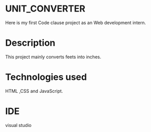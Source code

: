 
# UNIT_CONVERTER

Here is my first Code clause project as an Web development intern.

# Description
This project mainly converts feets into inches.

# Technologies used 
HTML ,CSS and JavaScript.
 
# IDE
visual studio


